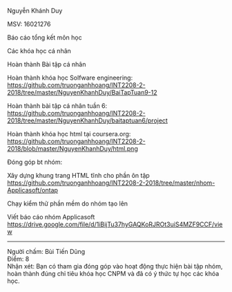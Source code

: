 Nguyễn Khánh Duy

MSV: 16021276

Báo cáo tổng kết môn học

Các khóa học cá nhân

Hoàn thành Bài tập cá nhân

Hoàn thành khóa học Solfware engineering: https://github.com/truonganhhoang/INT2208-2-2018/tree/master/NguyenKhanhDuy/BaiTapTuan9-12

Hoàn thành bài tập cá nhân tuần 6: https://github.com/truonganhhoang/INT2208-2-2018/tree/master/NguyenKhanhDuy/baitaptuan6/project

Hoàn thành khóa học html tại coursera.org: https://github.com/truonganhhoang/INT2208-2-2018/blob/master/NguyenKhanhDuy/html.png

Đóng góp bt nhóm:

Xây dựng khung trang HTML tĩnh cho phần ôn tập https://github.com/truonganhhoang/INT2208-2-2018/tree/master/nhom-Applicasoft/ontap

Chạy kiểm thử phần mềm do nhóm tạo lên

Viết báo cáo nhóm Applicasoft https://drive.google.com/file/d/1iBijTu37hyGAQKoRJROt3uiS4MZF9CCF/view

------
Người chấm: Bùi Tiến Dũng<br />
Điểm: 8<br />
Nhận xét: Bạn có tham gia đóng góp vào hoạt động thực hiện bài tập nhóm, hoàn thành đúng chỉ tiêu khóa học CNPM và đã có ý thức tự học các khóa học.


